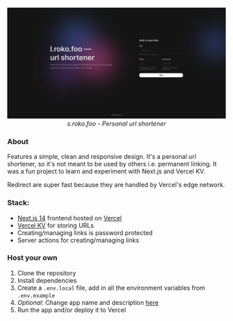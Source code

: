 <p align="center">
<img src=".github/sc.png">
<br>
<i>s.roko.foo - Personal url shortener</i>
</p>

### About

Features a simple, clean and responsive design. It's a personal url shortener, so it's not meant to be used by others i.e. permanent linking. It was a fun project to learn and experiment with Next.js and Vercel KV.

Redirect are super fast because they are handled by Vercel's edge network.

### Stack:

- [Next.js 14](https://nextjs.org/) frontend hosted on [Vercel](https://vercel.com)
- [Vercel KV](https://vercel.com/docs/storage/vercel-kv) for storing URLs
- Creating/managing links is password protected
- Server actions for creating/managing links

### Host your own

1. Clone the repository
2. Install dependencies
3. Create a `.env.local` file, add in all the environment variables from `.env.example`
4. _Optional_: Change app name and description [here](src/lib/const.ts)
5. Run the app and/or deploy it to Vercel

